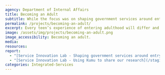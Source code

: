 ```yaml
---
agency: Department of Internal Affairs
title: Becoming an Adult
subtitle: While the focus was on shaping government services around entry to adulthood (see the reports at left), this was also the first chance for the whole design team to work together to achieve the brief faster and to consolidate our approach on how we run research discoveries. Part of this was to test our new measurement framework to better understand what good work looks like at a project level. For more detail read What Does ‘Good’ Look Like? Innovation in Public Service Design.
permalink: /projects/becoming-an-adult/
excerpt: Every teen’s experience of entering adulthood will differ and there are many reasons why. This project focused on improving how young adults access government services and how they manage their identity to do this.
image: /assets/img/projects/becoming-an-adult.png
image_accessibility: Becoming an adult.
media:
resources:
report:
  - "[Service Innovation Lab - Shaping government services around entry to adulthood](/staging-site/2019/06/12/Becoming-An-Adult/)"
  - "[Service Innovation Lab - Using Kumu to share our research](/staging-site/2019/07/10/Using-Kumu-To-Share-Our-Research/)"
categories: Integrated-Services
---
```


